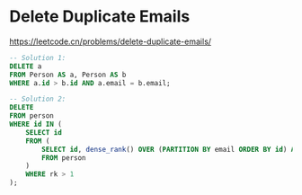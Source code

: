# Delete Duplicate Emails

https://leetcode.cn/problems/delete-duplicate-emails/

```sql
-- Solution 1:
DELETE a
FROM Person AS a, Person AS b
WHERE a.id > b.id AND a.email = b.email;

-- Solution 2:
DELETE
FROM person
WHERE id IN (
    SELECT id
    FROM (
        SELECT id, dense_rank() OVER (PARTITION BY email ORDER BY id) AS rk
        FROM person
    )
    WHERE rk > 1
);
```
